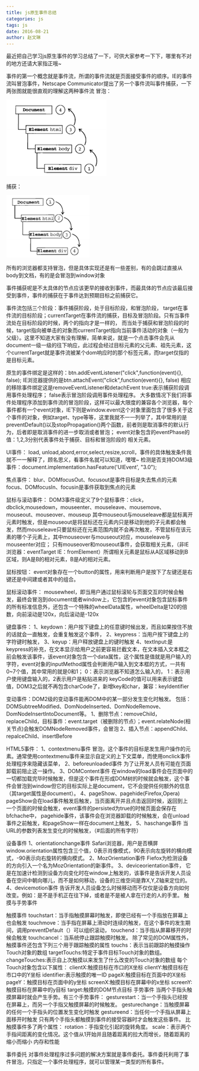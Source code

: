 ```yaml
---
title: js原生事件总结
categories: js
tags: js
date: 2016-08-21
author: 赵文琳
---
```

最近把自己学习js原生事件的学习总结了一下，可供大家参考一下下，哪里有不对的地方还请大家指正哦~

<!-- more -->

事件的第一个概念就是事件流，所谓的事件流就是页面接受事件的顺序。IE的事件流叫冒泡事件，Netscape Communicator提出了另一个事件流叫事件捕获，一下两张图就能很直观的理解这两种事件流
冒泡：

![](/bimg/b2.png)

捕获：

![](/bimg/b3.png)

所有的浏览器都支持冒泡，但是具体实现还是有一些差别，有的会跳过<HTML>直接从body到文档，有的是会冒泡到window对象

事件捕获呢是不太具体的节点应该更早的接收到事件，而最具体的节点应该最后接受到事件，事件的捕获在于事件达到预期目标之前捕获它。

事件流包括三个阶段：事件捕获阶段，处于目标阶段，和冒泡阶段，
target在事件流的目标阶段；currentTarget在事件流的捕获，目标及冒泡阶段。只有当事件流处在目标阶段的时候，两个的指向才是一样的， 而当处于捕获和冒泡阶段的时候，target指向被单击的对象而currentTarget指向当前事件活动的对象（一般为父级）。这里不知道大家有没有理解，简单来说，就是一个点击事件会先从document一级一级的往下响应，此过程会经过目标元素的父元素、祖先元素，这个currentTarget就是事件流被某个dom响应时的那个标签元素，而target仅指的是目标元素。

原生的事件绑定是这样的：btn.addEventListener("click",function(event){}, false);
IE浏览器提供的是btn.attachEvent("click",function(event){}, false)
相应的移除事件绑定这是removeEventListener和detachEvent
true:表示捕获阶段调用事件处理程序；
false表示冒泡阶段调用事件处理程序。
大多数情况下我们将事件处理程序添加到事件流的冒泡阶段，这样可以最大限度的兼容各个浏览器，每个事件都有一个event对象，IE下则是window.event这个对象里面包含了很多关于这个事件的对象，例如target、type等等，这里我就不一一列举了，其中常用的是preventDefault()以及stopPropagation()两个函数，前者则是取消事件的默认行为，后者即是取消事件的进一步取消或者冒泡；
event对象包含的eventPhase的值：1,2,3分别代表事件处于捕获、目标和冒泡阶段的
相关元素。

UI事件：
load, unload,abord,error,select,resize,scroll，事件的具体触发条件我就不一一解释了，顾名思义，看事件名就可以知道，嘿嘿~
检测是否支持DOM3级事件：document.implementation.hasFeature('UIEvent', "3.0");

焦点事件：
blur、DOMfocusOut、focusout是事件目标是失去焦点的元素
focus、DOMfocusIn、focusin是事件获取到焦点的元素

鼠标与滚动事件：
DOM3事件级定义了9个鼠标事件：click，dbclick,mousedown，mouseenter、mouseleave、mousemove、mouseout、mouseover、mouseup
其中mouseout与mouseleave都是鼠标离开元素时触发，但是mouseout是将鼠标还在元素内只是移动到他的子元素都会触发，然而mouseleave只要鼠标还在元素范围内就不会再次触发，不管鼠标在该元素的哪个子元素上，其中mouseover与mouseout对应，mouseleave与mouseenter对应；
只有mouseover和mouseout事件，会获取相关元素，（非IE浏览器：eventTarget  IE：fromElement）所谓相关元素是鼠标从A区域移动到B区域，则A是B的相对元素，B是A的相对元素。

鼠标按钮：
event对象存在一个button的属性，用来判断用户是按下了左键还是右键还是中间建或者其中的组合。

鼠标滚动事件：
mousewheel，即当用户通过鼠标滚轮与页面交互的时候会触发，最终会冒泡到document或者window上，它包含的event对象包含鼠标事件的所有标准信息外，还包含一个特殊的wheelData属性，wheelDelta是120的倍数，向前滚动是120x，向后滚动是-120x

键盘事件：
1、keydown：用户按下键盘上的任意键时候出发，而且如果按住不放的话就会一直触发，会重复触发这个事件，
2、keypress：当用户按下键盘上的字符键时触发，
3、keyup：用户释放键盘上的键时触发
4、textInput:是keypress的补充，在文本显示给用户之前更容易拦截文本，在文本插入文本框之前会触发该事件，该event对象包含一个data属性，这个属性是值就是用户输入的字符，event对象的inputMethod属性会判断用户输入到文本框的方式，一共有0~7个值，其中常用的就是0和1；
0：表示浏览器不知道怎么输入的，
1：表示用户使用键盘输入的，2表示用户是粘贴进来的
keyCode的值可以用来表示键盘值，DOM3之后就不再包含charCode了，新增key和char，兼容：keyIdentifier

变动事件：DOM2级的变动事件能再DOM中的某一部分发生变化时触发。
包括：DOMSubtreeModified、DomNodeInserted、DomNodeRemove、DomNodeInsertIntoDocument等。
1、删除节点：removeChild，replaceChild，目标事件：event.target（被删除的节点）；event.relateNode(相关节点)会触发DOMNodeRemoved事件，会冒泡
2、插入节点：appendChild、repalceChild、insertBefore

HTML5事件：
1、contextmenu事件
冒泡，这个事件的目标是发生用户操作的元素。通常使用contextmenu事件来显示自定义的上下文菜单，而使用onclick事件处理程序来隐藏该菜单，
2、beforeunloaded事件
为了让开发人员有可能在页面卸载前阻止这一操作。
3、DOMContent事件
在window的load事件会在页面中的一切都加载完毕时候触发，但是这个事件在形成DOM树的时候就会触发，这个事件会冒泡到window但它的目标实际上是document，它不会提供任何额外的信息（其target属性是document）。
4、pageShow、pagehide(Firefox,Opera)
pageShow会在load事件触发后触发，当页面离开并且点击返回时候，返回到上一个页面的时候会触发，event事件的persisted为true的时候页面会保存在bfchache中，
pagehide事件，该事件会在浏览器卸载的时候触发，会在unload事件之前触发，和pageShow一样在document上触发，
5、haschange事件
当URL的参数列表发生变化的时候触发，（#后面的所有字符）

设备事件
1、orientationchange事件
Safari浏览器，用户是否横屏
window.orientation属性包含三个值，0表示肖像模式，90表示向左旋转的横向模式，-90表示向右旋转的横向模式。
2、MozOrientation事件
Fiefox为检测设备的方向引入一个名为MozOrientation的新事件。
3、deviceorientation事件，
它是在加速计检测到设备方向变化时在window上触发的，该事件是告诉开发人员设备在空间中朝向哪儿，而不是如何移动，设备的三维空间是靠X,Y,Z轴来定位的。
4、devicemotion事件
告诉开发人员设备怎么时候移动而不仅仅是设备方向如何改变。例如：是不是手机正在往下掉，或者是不是被人拿在行走的人的手里。
触摸与手势事件

触摸事件
touchstart：当手指触摸屏幕时触发，即使已经有一个手指放在屏幕上也会触发
touchmove：当手指在屏幕上滑动时连续的触发，在这个事件的发生期间，调用preventDefault（）可以组织滚动，
touchend：当手指从屏幕移开的时候会触发
touchcancel：当系统停止跟踪触摸时触发。
除了常见的DOM属性外，触摸事件还包含下列三个用于跟踪触摸的属性
touchs：表示当前跟踪的触摸操作Touch对象的数组
targetTouchs:特定于事件目标Touch对象的数组。
changeTouches:表示自上次触摸以来发生了什么改变的Touch对象的数组
每个Touch对象包含以下属性：
clientX:触摸目标在市口的X坐标
clientY:触摸目标在市口中的Y坐标
identifier:表示触摸的唯一ID
pageX:触摸目标在页面中的X坐标
pageY：触摸目标在页面中的y坐标
screenX:触摸目标在屏幕中的x坐标
screenY:触摸目标在屏幕中的y目标
target:触摸的DOM节点目标
手势事件
当两个手指头触摸屏幕时就会产生手势。有三个手势事件：
gesturestart：当一个手指头已经按在屏幕上，而另一个手指又触摸屏幕的时候触发。
gesturechange：当触摸屏幕的任何一个手指头的位置发生变化时触发
gestureend：当任何一个手指从屏幕上面移开时触发
只有两个手指头都触摸到事件的接受容器时才会触发这些事件。
比触摸事件多了两个属性：
rotation：手指变化引起的旋转角度。
scale：表示两个手指间距离的变化情况。这个值从1开始并且随着距离的拉大而增长，随着距离的缩小而缩小
内存和性能

事件委托
对事件处理程序过多问题的解决方案就是事件委托。事件委托利用了事件冒泡，只指定一个事件处理程序，就可以管理某一类型的所有事件。
